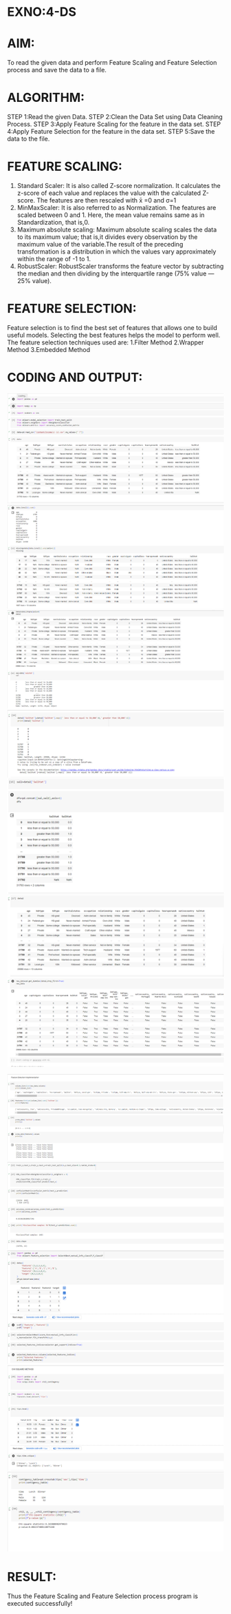 # EXNO:4-DS
# AIM:
To read the given data and perform Feature Scaling and Feature Selection process and save the
data to a file.

# ALGORITHM:
STEP 1:Read the given Data.
STEP 2:Clean the Data Set using Data Cleaning Process.
STEP 3:Apply Feature Scaling for the feature in the data set.
STEP 4:Apply Feature Selection for the feature in the data set.
STEP 5:Save the data to the file.

# FEATURE SCALING:
1. Standard Scaler: It is also called Z-score normalization. It calculates the z-score of each value and replaces the value with the calculated Z-score. The features are then rescaled with x̄ =0 and σ=1
2. MinMaxScaler: It is also referred to as Normalization. The features are scaled between 0 and 1. Here, the mean value remains same as in Standardization, that is,0.
3. Maximum absolute scaling: Maximum absolute scaling scales the data to its maximum value; that is,it divides every observation by the maximum value of the variable.The result of the preceding transformation is a distribution in which the values vary approximately within the range of -1 to 1.
4. RobustScaler: RobustScaler transforms the feature vector by subtracting the median and then dividing by the interquartile range (75% value — 25% value).

# FEATURE SELECTION:
Feature selection is to find the best set of features that allows one to build useful models. Selecting the best features helps the model to perform well.
The feature selection techniques used are:
1.Filter Method
2.Wrapper Method
3.Embedded Method

# CODING AND OUTPUT:
![Alt text](<Screenshot 2024-04-08 112512.png>)
![Alt text](<Screenshot 2024-04-08 112537.png>)
![Alt text](<Screenshot 2024-04-08 112635.png>)  
![Alt text](<Screenshot 2024-04-08 112704.png>)  
![Alt text](<Screenshot 2024-04-08 112722.png>)
![Alt text](<Screenshot 2024-04-08 112736.png>)
![Alt text](<Screenshot 2024-04-08 112810.png>)

![Alt text](<Screenshot 2024-04-08 112853.png>)
![Alt text](<Screenshot 2024-04-08 112911.png>)
![Alt text](<Screenshot 2024-04-08 113002.png>)
![Alt text](<Screenshot 2024-04-08 113022.png>)
![Alt text](<Screenshot 2024-04-08 113033.png>)
# RESULT:
   Thus the Feature Scaling and Feature Selection process  program is executed successfully!  
